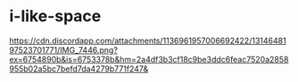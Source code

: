 # i-like-space
https://cdn.discordapp.com/attachments/1136961957006692422/1314648197523701771/IMG_7446.png?ex=6754890b&is=6753378b&hm=2a4df3b3cf18c9be3ddc6feac7520a2858955b02a5bc7befd7da4279b771f247&
